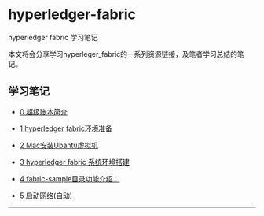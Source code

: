 # hyperledger-fabric
hyperledger fabric 学习笔记

本文将会分享学习hyperleger_fabric的一系列资源链接，及笔者学习总结的笔记。
## 学习笔记
* [0 超级账本简介](https://github.com/cxytujie/hyperledger-fabric/blob/master/hyperledger-fabric/0%20%E8%B6%85%E7%BA%A7%E8%B4%A6%E6%9C%AC%E7%AE%80%E4%BB%8B.md)
* [1 hyperledger fabric环境准备](https://github.com/cxytujie/hyperledger-fabric/blob/master/hyperledger-fabric/1%20hyperledger%20fabric%E7%8E%AF%E5%A2%83%E5%87%86%E5%A4%87.md)


* [2 Mac安装Ubantu虚拟机](https://github.com/cxytujie/hyperledger-fabric/blob/master/hyperledger-fabric/2%20Mac%E5%AE%89%E8%A3%85Ubantu%E8%99%9A%E6%8B%9F%E6%9C%BA.md)

* [3 hyperledger fabric 系统环境搭建](https://github.com/cxytujie/hyperledger-fabric/blob/master/hyperledger-fabric/3%20hyperledger%20fabric%20%E7%B3%BB%E7%BB%9F%E7%8E%AF%E5%A2%83%E6%90%AD%E5%BB%BA.md)
* [4 fabric-sample目录功能介绍：](https://github.com/cxytujie/hyperledger-fabric/blob/master/hyperledger-fabric/4%20fabric-sample%E7%9B%AE%E5%BD%95%E5%8A%9F%E8%83%BD%E4%BB%8B%E7%BB%8D%EF%BC%9A.md)
* [5 启动网络(自动)](https://github.com/cxytujie/hyperledger-fabric/blob/master/hyperledger-fabric/5%20%E5%90%AF%E5%8A%A8%E7%BD%91%E7%BB%9C(%E8%87%AA%E5%8A%A8).md)

*******


